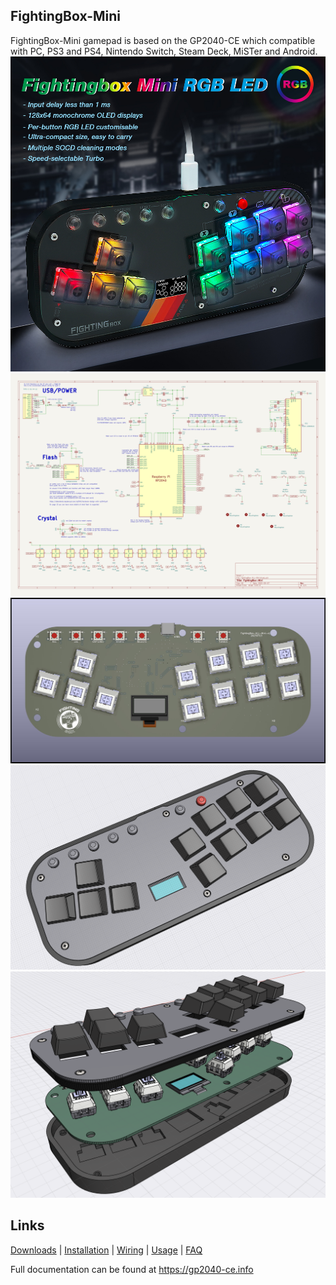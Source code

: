 
## FightingBox-Mini

 FightingBox-Mini gamepad is based on the GP2040-CE which compatible with PC, PS3 and PS4, Nintendo Switch, Steam Deck, MiSTer and Android.
![FightingBox-Mini](hardware/1.jpg)
![FightingBox-Mini](hardware/sch.jpg)
![FightingBox-Mini](hardware/FightingBox-Mini-pcb-t.jpg)
![FightingBox-Mini](hardware/2.png)
![FightingBox-Mini](hardware/3.png)



## Links

[Downloads](https://gp2040-ce.info/#/download) | [Installation](https://gp2040-ce.info/#/installation) | [Wiring](https://gp2040-ce.info/#/wiring) | [Usage](https://gp2040-ce.info/#/usage) | [FAQ](https://gp2040-ce.info/#/faq)

Full documentation can be found at <https://gp2040-ce.info>


